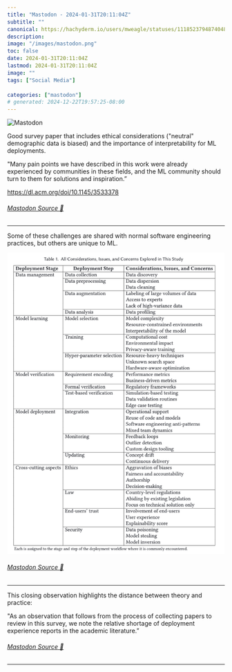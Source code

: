 ```yaml
---
title: "Mastodon - 2024-01-31T20:11:04Z"
subtitle: ""
canonical: https://hachyderm.io/users/mweagle/statuses/111852379487404825
description:
image: "/images/mastodon.png"
toc: false
date: 2024-01-31T20:11:04Z
lastmod: 2024-01-31T20:11:04Z
image: ""
tags: ["Social Media"]

categories: ["mastodon"]
# generated: 2024-12-22T19:57:25-08:00
---
```

![Mastodon](/images/mastodon.png)

<p>Good survey paper that includes ethical considerations (&quot;neutral&quot; demographic data is biased) and the importance of interpretability for ML deployments. </p><p>&quot;Many pain points we have described in this work were already experienced by communities in these fields, and the ML community should turn to them for solutions and inspiration.”</p><p><a href="https://dl.acm.org/doi/10.1145/3533378" target="_blank" rel="nofollow noopener noreferrer" translate="no"><span class="invisible">https://</span><span class="">dl.acm.org/doi/10.1145/3533378</span><span class="invisible"></span></a></p>


###### [Mastodon Source 🐘](https://hachyderm.io/@mweagle/111852379487404825)

___

<p>Some of these challenges are shared with normal software engineering practices, but others are unique to ML.</p>

![Table that lists the challenges associated with deploying Machine Learning. ](904dd24c072df7c4.png)

###### [Mastodon Source 🐘](https://hachyderm.io/@mweagle/111852390839136987)

___

<p>This closing observation highlights the distance between theory and practice:</p><p>&quot;As an observation that follows from the process of collecting papers to review in this survey, we note the relative shortage of deployment experience reports in the academic literature.”</p>


###### [Mastodon Source 🐘](https://hachyderm.io/@mweagle/111852403428097337)

___

